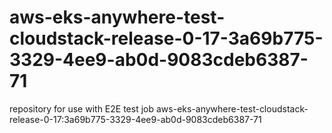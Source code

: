 # aws-eks-anywhere-test-cloudstack-release-0-17-3a69b775-3329-4ee9-ab0d-9083cdeb6387-71
repository for use with E2E test job aws-eks-anywhere-test-cloudstack-release-0-17:3a69b775-3329-4ee9-ab0d-9083cdeb6387-71
